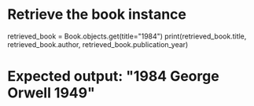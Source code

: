 # Retrieve the book instance
retrieved_book = Book.objects.get(title="1984")
print(retrieved_book.title, retrieved_book.author, retrieved_book.publication_year)
# Expected output: "1984 George Orwell 1949"